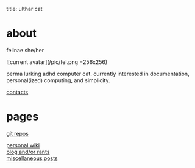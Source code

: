 title: ulthar cat

# about

felinae she/her

![current avatar](/pic/fel.png =256x256)

perma lurking adhd computer cat. currently interested in documentation,
personal(ized) computing, and simplicity.

[contacts](/contacts.[%extension])

# pages

[git repos](/cgi-bin/cgit)

[personal wiki](/wiki/)  
[blog and/or rants](/blog/)  
[miscellaneous posts](/misc/)  

